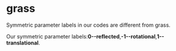 # grass
Symmetric parameter labels in our codes are different from grass.

Our symmetric parameter labels:**0--reflected**,**-1--rotational**,**1--translational**.
